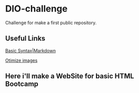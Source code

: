 # DIO-challenge

Challenge for make a first public repository.

## Useful Links

[Basic Syntax|Markdown](https://www.markdownguide.org/basic-syntax/)


[Otimize images](https://tinypng.com/)

## Here i'll make a WebSite for basic HTML Bootcamp
